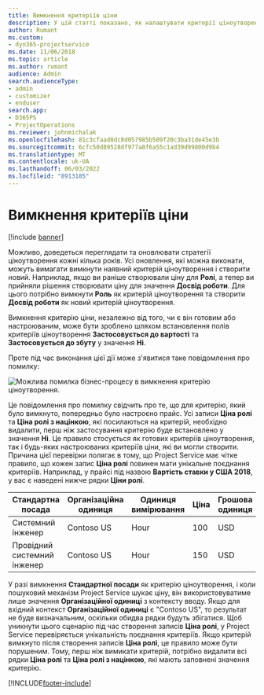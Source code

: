 ```yaml
---
title: Вимкнення критеріїв ціни
description: У цій статті показано, як налаштувати критерії ціноутворення в рішенні Project Service.
author: Rumant
ms.custom:
- dyn365-projectservice
ms.date: 11/06/2018
ms.topic: article
ms.author: rumant
audience: Admin
search.audienceType:
- admin
- customizer
- enduser
search.app:
- D365PS
- ProjectOperations
ms.reviewer: johnmichalak
ms.openlocfilehash: 81c3cfaad8dc8d057985b509f20c3ba31de45e3b
ms.sourcegitcommit: 6cfc50d89528df977a8f6a55c1ad39d99800d9b4
ms.translationtype: MT
ms.contentlocale: uk-UA
ms.lasthandoff: 06/03/2022
ms.locfileid: "8913185"
---
```

# <a name="turn-off-a-pricing-dimension"></a>Вимкнення критеріїв ціни

[!include [banner](../includes/psa-now-project-operations.md)]

Можливо, доведеться переглядати та оновлювати стратегії ціноутворення кожні кілька років. Усі оновлення, які можна виконати, можуть вимагати вимкнути наявний критерій ціноутворення і створити новий. Наприклад, якщо ви раніше створювали ціну для **Ролі**, а тепер ви прийняли рішення створювати ціну для значення **Досвід роботи**. Для цього потрібно вимкнути **Роль** як критерій ціноутворення та створити **Досвід роботи** як новий критерій ціноутворення. 

Вимкнення критерію ціни, незалежно від того, чи є він готовим або настроюваним, може бути зроблено шляхом встановлення полів критеріїв ціноутворення **Застосовується до вартості** та **Застосовується до збуту** у значення **Ні**.

Проте під час виконання цієї дії може з'явитися таке повідомлення про помилку:

![Можлива помилка бізнес-процесу в вимкнення критерію ціноутворення.](media/Business-Process-Error.png)


Це повідомлення про помилку свідчить про те, що для критерію, який було вимкнуто, попередньо було настроєно прайс. Усі записи **Ціна ролі** та **Ціна ролі з націнкою**, які посилаються на критерій, необхідно видалити, перш ніж застосування критерію буде встановлено у значення **Ні**. Це правило стосується як готових критеріїв ціноутворення, так і будь-яких настроюваних критеріїв ціни, які ви могли створити. Причина цієї перевірки полягає в тому, що Project Service має чітке правило, що кожен запис **Ціна ролі** повинен мати унікальне поєднання критеріїв. Наприклад, у прайсі під назвою **Вартість ставки у США 2018**, у вас є наведені нижче рядки **Ціни ролі**. 

| Стандартна посада         | Організаційна одиниця    |Одиниця вимірювання   |Ціна  |Грошова одиниця  |
| -----------------------|-------------|-------|-------|----------|
| Системний інженер|Contoso US|Hour| 100|USD|
| Провідний системний інженер|Contoso US|Hour| 150| USD|


У разі вимкнення **Стандартної посади** як критерію ціноутворення, і коли пошуковий механізм Project Service шукає ціну, він використовуватиме лише значення **Організаційної одиниці** з контексту вводу. Якщо для вхідний контекст **Організаційної одиниці** є "Contoso US", то результат не буде визначальним, оскільки обидва рядки будуть збігатися. Щоб уникнути цього сценарію під час створення записів **Ціна ролі**, у Project Service перевіряється унікальність поєднання критеріїв. Якщо критерій вимкнуто після створення записів **Ціна ролі**, це правило може бути порушеним. Тому, перш ніж вимикати критерій, потрібно видалити всі рядки **Ціна ролі** та **Ціна ролі з націнкою**, які мають заповнені значення критерію.



[!INCLUDE[footer-include](../includes/footer-banner.md)]
